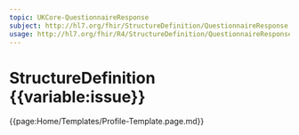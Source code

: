 ```yaml
---
topic: UKCore-QuestionnaireResponse
subject: http://hl7.org/fhir/StructureDefinition/QuestionnaireResponse
usage: http://hl7.org/fhir/R4/StructureDefinition/QuestionnaireResponse
---
```

# StructureDefinition {{variable:issue}}

{{page:Home/Templates/Profile-Template.page.md}}